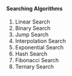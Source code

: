 #### Searching Algorithms

1. Linear Search
2. Binary Search
3. Jump Search
4. Interpolation Search
5. Exponential Search
6. Hash Search
7. Fibonacci Search
8. Ternary Search
